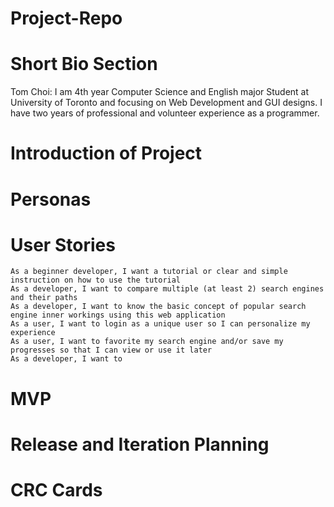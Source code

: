# Project-Repo
# Short Bio Section
Tom Choi: I am 4th year Computer Science and English major Student at University of Toronto and focusing on Web Development and GUI designs. I have two years of professional and volunteer experience as a programmer. 
# Introduction of Project

# Personas

# User Stories
    As a beginner developer, I want a tutorial or clear and simple instruction on how to use the tutorial
    As a developer, I want to compare multiple (at least 2) search engines and their paths
    As a developer, I want to know the basic concept of popular search engine inner workings using this web application
    As a user, I want to login as a unique user so I can personalize my experience
    As a user, I want to favorite my search engine and/or save my progresses so that I can view or use it later
    As a developer, I want to 
# MVP

# Release and Iteration Planning

# CRC Cards
